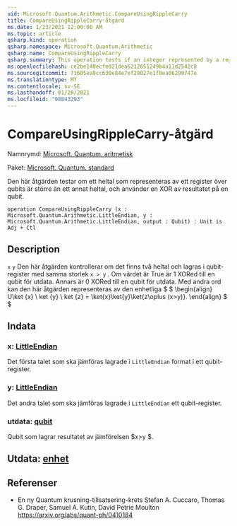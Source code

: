 ```yaml
---
uid: Microsoft.Quantum.Arithmetic.CompareUsingRippleCarry
title: CompareUsingRippleCarry-åtgärd
ms.date: 1/23/2021 12:00:00 AM
ms.topic: article
qsharp.kind: operation
qsharp.namespace: Microsoft.Quantum.Arithmetic
qsharp.name: CompareUsingRippleCarry
qsharp.summary: This operation tests if an integer represented by a register of qubits is greater than another integer, applying an XOR of the result onto an output qubit.
ms.openlocfilehash: ce2be140ecfed21dea6212651249b4a11d2542c8
ms.sourcegitcommit: 71605ea9cc630e84e7ef29027e1f0ea06299747e
ms.translationtype: MT
ms.contentlocale: sv-SE
ms.lasthandoff: 01/26/2021
ms.locfileid: "98843293"
---
```

# <a name="compareusingripplecarry-operation"></a>CompareUsingRippleCarry-åtgärd

Namnrymd: [Microsoft. Quantum. aritmetisk](xref:Microsoft.Quantum.Arithmetic)

Paket: [Microsoft. Quantum. standard](https://nuget.org/packages/Microsoft.Quantum.Standard)


Den här åtgärden testar om ett heltal som representeras av ett register över qubits är större än ett annat heltal, och använder en XOR av resultatet på en qubit.

```qsharp
operation CompareUsingRippleCarry (x : Microsoft.Quantum.Arithmetic.LittleEndian, y : Microsoft.Quantum.Arithmetic.LittleEndian, output : Qubit) : Unit is Adj + Ctl
```


## <a name="description"></a>Description

`x` `y` Den här åtgärden kontrollerar om det finns två heltal och lagras i qubit-register med samma storlek `x > y` . Om värdet är True är 1 XORed till en qubit för utdata. Annars är 0 XORed till en qubit för utdata.
Med andra ord kan den här åtgärden representeras av den enhetliga $ $ \begin{align} U\ket {x} \ ket {y} \ ket {z} = \ket{x}\ket{y}\ket{z\oplus (x>y)}.
\end{align} $ $

## <a name="input"></a>Indata

### <a name="x--littleendian"></a>x: [LittleEndian](xref:Microsoft.Quantum.Arithmetic.LittleEndian)

Det första talet som ska jämföras lagrade i `LittleEndian` format i ett qubit-register.


### <a name="y--littleendian"></a>y: [LittleEndian](xref:Microsoft.Quantum.Arithmetic.LittleEndian)

Det andra talet som ska jämföras lagrade i `LittleEndian` ett qubit-register.


### <a name="output--qubit"></a>utdata: [qubit](xref:microsoft.quantum.lang-ref.qubit)

Qubit som lagrar resultatet av jämförelsen $x>y $.



## <a name="output--unit"></a>Utdata: [enhet](xref:microsoft.quantum.lang-ref.unit)



## <a name="references"></a>Referenser

- En ny Quantum krusning-tillsatsering-krets Stefan A. Cuccaro, Thomas G. Draper, Samuel A. Kutin, David Petrie Moulton https://arxiv.org/abs/quant-ph/0410184